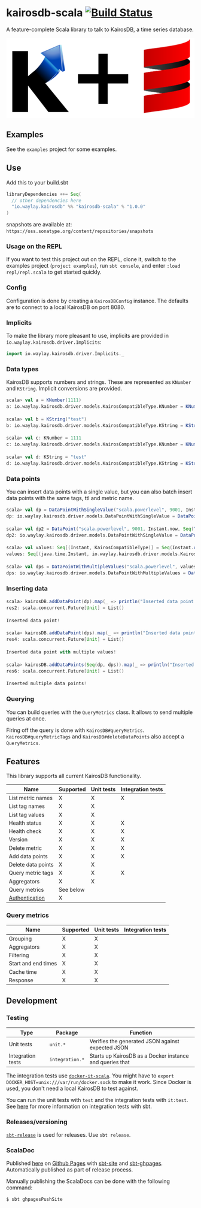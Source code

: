 # kairosdb-scala [![Build Status](https://travis-ci.org/waylayio/kairosdb-scala.svg?branch=master)](https://travis-ci.org/waylayio/kairosdb-scala)

A feature-complete Scala library to talk to KairosDB, a time series database.

![](logo.png)

## Examples

See the `examples` project for some examples.

## Use

Add this to your build.sbt

```scala
libraryDependencies ++= Seq(
  // other dependencies here
  "io.waylay.kairosdb" %% "kairosdb-scala" % "1.0.0"
)
```

snapshots are available at: `https://oss.sonatype.org/content/repositories/snapshots`

### Usage on the REPL

If you want to test this project out on the REPL, clone it, switch to the examples project (`project examples`), run `sbt console`, and enter `:load repl/repl.scala` to get started quickly.

### Config

Configuration is done by creating a `KairosDBConfig` instance. The defaults are to connect to a local KairosDB on port 8080.

### Implicits

To make the library more pleasant to use, implicits are provided in `io.waylay.kairosdb.driver.Implicits`:

```scala
import io.waylay.kairosdb.driver.Implicits._
```

### Data types

KairosDB supports numbers and strings. These are represented as `KNumber` and `KString`. Implicit conversions are provided.

```scala
scala> val a = KNumber(1111)
a: io.waylay.kairosdb.driver.models.KairosCompatibleType.KNumber = KNumber(1111)

scala> val b = KString("test")
b: io.waylay.kairosdb.driver.models.KairosCompatibleType.KString = KString(test)

scala> val c: KNumber = 1111
c: io.waylay.kairosdb.driver.models.KairosCompatibleType.KNumber = KNumber(1111)

scala> val d: KString = "test"
d: io.waylay.kairosdb.driver.models.KairosCompatibleType.KString = KString(test)
```

### Data points

You can insert data points with a single value, but you can also batch insert data points with the same tags, ttl and metric name.

```scala
scala> val dp = DataPointWithSingleValue("scala.powerlevel", 9001, Instant.now, Seq(Tag("some", "tag")), Some(5.minutes))
dp: io.waylay.kairosdb.driver.models.DataPointWithSingleValue = DataPointWithSingleValue(MetricName(scala.powerlevel),KNumber(9001),2016-08-11T09:25:09.498Z,List(Tag(some,tag)),Some(5 minutes))

scala> val dp2 = DataPoint("scala.powerlevel", 9001, Instant.now, Seq(Tag("some", "tag")), Some(5.minutes))
dp2: io.waylay.kairosdb.driver.models.DataPointWithSingleValue = DataPointWithSingleValue(MetricName(scala.powerlevel),KNumber(9001),2016-08-11T09:25:28.639Z,List(Tag(some,tag)),Some(5 minutes))

scala> val values: Seq[(Instant, KairosCompatibleType)] = Seq(Instant.ofEpochMilli(1000) -> 10, Instant.ofEpochMilli(2000) -> 20)
values: Seq[(java.time.Instant, io.waylay.kairosdb.driver.models.KairosCompatibleType)] = List((1970-01-01T00:00:01Z,KNumber(10)), (1970-01-01T00:00:02Z,KNumber(20)))

scala> val dps = DataPointWithMultipleValues("scala.powerlevel", values, Seq(Tag("shared", "yes"), Tag("cool", "very")))
dps: io.waylay.kairosdb.driver.models.DataPointWithMultipleValues = DataPointWithMultipleValues(MetricName(scala.powerlevel),List((1970-01-01T00:00:01Z,KNumber(10)), (1970-01-01T00:00:02Z,KNumber(20))),List(Tag(shared,yes), Tag(cool,very)),None)
```

### Inserting data

```scala
scala> kairosDB.addDataPoint(dp).map(_ => println("Inserted data point!"))
res2: scala.concurrent.Future[Unit] = List()

Inserted data point!

scala> kairosDB.addDataPoint(dps).map(_ => println("Inserted data point with multiple values!"))
res4: scala.concurrent.Future[Unit] = List()

Inserted data point with multiple values!

scala> kairosDB.addDataPoints(Seq(dp, dps)).map(_ => println("Inserted multiple data points!"))
res6: scala.concurrent.Future[Unit] = List()

Inserted multiple data points!
```

### Querying

You can build queries with the `QueryMetrics` class. It allows to send multiple queries at once.

Firing off the query is done with `KairosDB#queryMetrics`. `KairosDB#queryMetricTags` and `KairosDB#deleteDataPoints` also accept a `QueryMetrics`.

## Features

This library supports all current KairosDB functionality.

| Name               | Supported | Unit tests | Integration tests |
| ------------------ | --- | --- | --- |
| List metric names  | X | X | X |
| List tag names     | X | X |  |
| List tag values    | X | X |  |
| Health status      | X | X | X |
| Health check       | X | X | X |
| Version            | X | X | X |
| Delete metric      | X | X | X |
| Add data points    | X | X | X |
| Delete data points | X | X |  |
| Query metric tags  | X | X | X |
| Aggregators        | X | X |  |
| Query metrics      | See below |  |  |
| [Authentication](https://github.com/waylayio/kairosdb-scala/issues/2) | X |  |  |

### Query metrics

| Name                | Supported | Unit tests | Integration tests |
| ------------------- | --- | --- | --- |
| Grouping            | X | X |  |
| Aggregators         | X | X |  |
| Filtering           | X | X |  |
| Start and end times | X | X |  |
| Cache time          | X | X |  |
| Response            | X | X |  |

## Development


### Testing

| Type              | Package         | Function                                                 |
|-------------------|-----------------|----------------------------------------------------------|
| Unit tests        | `unit.*`        | Verifies the generated JSON against expected JSON        |
| Integration tests | `integration.*` | Starts up KairosDB as a Docker instance and queries that |

The integration tests use [`docker-it-scala`](https://github.com/whisklabs/docker-it-scala). You might have to `export DOCKER_HOST=unix:///var/run/docker.sock` to make it work. Since Docker is used, you don't need a local KairosDB to test against.

You can run the unit tests with `test` and the integration tests with `it:test`. See [here](http://www.scala-sbt.org/0.13/docs/Testing.html#Integration+Tests) for more information on integration tests with sbt.

### Releases/versioning

[`sbt-release`](https://github.com/sbt/sbt-release) is used for releases. Use `sbt release`.

### ScalaDoc

Published [here](https://waylayio.github.io/kairosdb-scala/latest/api) on [Github Pages](https://pages.github.com/) with [sbt-site](https://github.com/sbt/sbt-site) and [sbt-ghpages](https://github.com/sbt/sbt-ghpages). Automatically published as part of release process.

Manually publishing the ScalaDocs can be done with the following command:

```
$ sbt ghpagesPushSite
```

